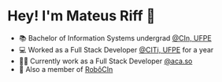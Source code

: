 # Hey! I'm Mateus Riff 👋

- 📚 Bachelor of Information Systems undergrad [@CIn, UFPE](https://portal.cin.ufpe.br/)
- 💻 Worked as a Full Stack Developer [@CITi, UFPE](https://citi.org.br/) for a year
- 👨‍💻 Currently work as a Full Stack Developer [@aca.so](https://github.com/aca-so)
- 🤖 Also a member of [RobôCIn](https://github.com/robocin/)
